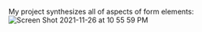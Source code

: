 My project synthesizes all of aspects of form elements:
![Screen Shot 2021-11-26 at 10 55 59 PM](https://user-images.githubusercontent.com/27200158/143667380-beb6d2da-9250-49a4-b1f7-df23beee0924.png)
